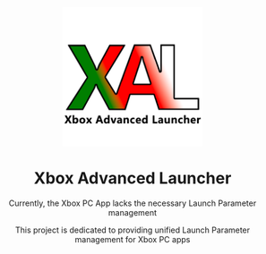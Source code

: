 <p align="center">
 <img width="250px" src="https://raw.githubusercontent.com/DDXDB/XAL/refs/heads/main/docs/XAL%20Logo.png" align="center" alt="GitHub Readme Stats" />
 <h1 align="center">Xbox Advanced Launcher
</h1>

<p align="center">Currently, the Xbox PC App lacks the necessary Launch Parameter management

<p align="center">This project is dedicated to providing unified Launch Parameter management for Xbox PC apps

</p>
